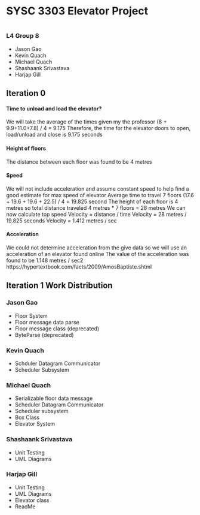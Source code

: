 <h1> SYSC 3303 Elevator Project <h1>
<h3> L4 Group 8</h3>
<ul>
  <li> Jason Gao </li>
  <li> Kevin Quach </li>
  <li> Michael Quach </li>
  <li> Shashaank Srivastava </li>
  <li> Harjap Gill </li>
</ul>

<h2> Iteration 0 </h2>

<h4> Time to unload and load the elevator? </h4>
We will take the average of the times given my the professor
(8 + 9.9+11.0+7.8) / 4 = 9.175
Therefore, the time for the elevator doors to open, load/unload and close is 9.175 seconds

<h4> Height of floors </h4>
The distance between each floor was found to be 4 metres

<h4>Speed</h4>
We will not include acceleration and assume constant speed to help find a good estimate for max speed of elevator
Average time to travel 7 floors
(17.6 + 19.6 + 19.6 + 22.5) / 4 = 19.825 second
The height of each floor is 4 metres so total distance traveled
 4 metres * 7 floors = 28 metres
We can now calculate top speed
Velocity = distance / time
Velocity = 28 metres / 19.825 seconds
Velocity = 1.412 metres / sec

<h4> Acceleration </h4>
We could not determine acceleration from the give data so we will use an acceleration of an elevator found online
The value of the acceleration was found to be 1.148 metres / sec2
https://hypertextbook.com/facts/2009/AmosBaptiste.shtml


<h2> Iteration 1 Work Distribution </h2>
<h3> Jason Gao </h3>
  <ul>
    <li>Floor System </li>
    <li> Floor message data parse</li>
    <li> Floor message class (deprecated)</li>
    <li> ByteParse (deprecated)</li>
  </ul>

<h3> Kevin Quach </h3>
  <ul>
    <li> Schduler Datagram Communicator</li>
    <li> Scheduler Subsystem </li>
  </ul>

<h3> Michael Quach </h3>
  <ul>
    <li> Serializable floor data message </li>
    <li> Scheduler Datagram Communicator </li>
    <li> Scheduler subsystem</li>
    <li> Box Class </li>
    <li> Elevator System </li>
  </ul>

<h3> Shashaank Srivastava </h3>
  <ul>
    <li> Unit Testing </li>
    <li> UML Diagrams </li>
  </ul>
  
<h3> Harjap Gill </h3>
  <ul>
    <li> Unit Testing </li>
    <li> UML Diagrams </li>
    <li> Elevator class </li>
    <li> ReadMe </li>
  </ul>



